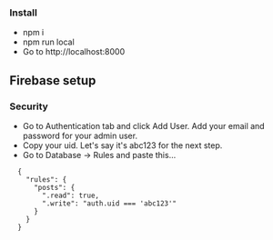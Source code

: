 ### Install

- npm i
- npm run local
- Go to http://localhost:8000

## Firebase setup

### Security

- Go to Authentication tab and click Add User. Add your email and password for your admin user.
- Copy your uid. Let's say it's abc123 for the next step.
- Go to Database -> Rules and paste this...
```
  {
    "rules": {
      "posts": {
        ".read": true,
        ".write": "auth.uid === 'abc123'"
      }
    }
  }
```

